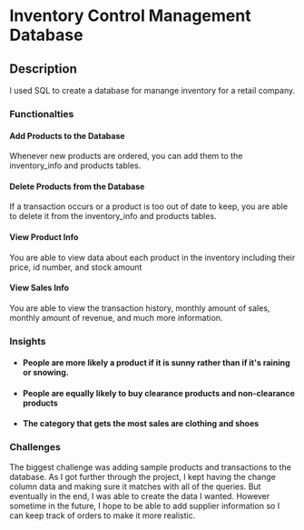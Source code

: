 <h1>Inventory Control Management Database</h1>
<h2>Description</h2>
<p>I used SQL to create a database for manange inventory for a retail company.</p>

<h3>Functionalties</h3>

<h4>Add Products to the Database</h4>
<p>Whenever new products are ordered, you can add them to the inventory_info and products tables.</p>

<h4>Delete Products from the Database</h3>
<p>If a transaction occurs or a product is too out of date to keep, you are able to delete it from the inventory_info and products tables.</p>

<h4>View Product Info</h4>
<p>You are able to view data about each product in the inventory including their price, id number, and stock amount</p>

<h4>View Sales Info</h4>
<p>You are able to view the transaction history, monthly amount of sales, monthly amount of revenue, and much more information.</p>

<h3>Insights</h3>
<ul>
  <li><h4>People are more likely a product if it is sunny rather than if it's raining or snowing.</h4></li>
  <li><h4>People are equally likely to buy clearance products and non-clearance products</h4></li>
  <li><h4>The category that gets the most sales are clothing and shoes</h4></li>
</ul>

<h3>Challenges</h3>
<p>The biggest challenge was adding sample products and transactions to the database. As I got further through the project, I kept having the change column data and making sure it 
matches with all of the queries. But eventually in the end, I was able to create the data I wanted. However sometime in the future, I hope to be able to add supplier information so I can keep track of orders to make it more realistic. </p>
